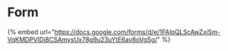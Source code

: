# Form

{% embed url="https://docs.google.com/forms/d/e/1FAIpQLScAwZxiSm-VqKMDPVIDi8CSAmysUx78g9u23uYtE6av8oVgSg/" %}



